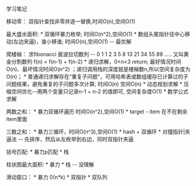 学习笔记

移动零：
	双指针查找非零并逐一替换,时间O(n),空间O(1)

最大盛水面积:
	* 双循环暴力枚举; 时间O(n^2),空间O(1)
	* 数组头尾指针往中心移动(左边夹逼)，谁小移谁; 时间O(n),空间O(1) -- 最优解

爬楼梯：
	求fibonacci 斐波拉切数列 -- 0 1 1 2 3 5 8 13 21 34 55 89 ..... 又叫黄金分割数列
		f(n) = f(n-1) + f(n-2)
	* 递归求解，0<n<3 return; 最好情况时间O(n)、最坏情况时间O(n^2) ；递归调用栈的深度就是楼梯数n,所以空间复杂度为O(n)；
		* 普通递归求解存在“重复子问题“，可用哈希表或数组缓存已计算过的子问题结果，避免重复的子问题多次计算; 时间O(n) 空间O(n)
	* 动态规划求解
		* 压缩空间优化--用两个变量只记录n-1 + n-2 的值即可, 空间复杂度O(1)
	* 数学公式求解

两数之和：
	* 暴力双循环遍历  时间O(n^2),空间O(1)
	* target - item 在不在剩余item里面


三数之和：
	* 暴力三循环，时间O(n^3),空间O(1)
	* hash + 双循环
	* 对撞指针|夹逼法 -- 先排序，然后从左枚举到右边，同时双指针夹逼


括号匹配:
	* 暴力p匹配
	* 栈


柱状图最大面积:
	* 暴力
	* 栈 -- 没理解

滑动窗口：
	* 暴力 0(n*k)
	* 双指针
	* 双队列


